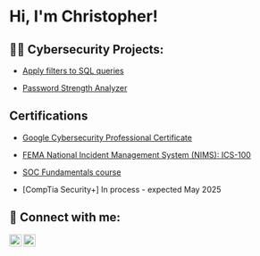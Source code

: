 <h1>Hi, I'm Christopher! </h1>

<h2>👨‍💻 Cybersecurity Projects:</h2>

- [Apply filters to SQL queries](https://github.com/ChristopherGudzak/Apply-filters-to-SQL-queries)

- [Password Strength Analyzer](https://github.com/ChristopherGudzak/Password-Strength-Analyzer.git)

<h2> Certifications </h2>

- [Google Cybersecurity Professional Certificate](https://www.coursera.org/account/accomplishments/specialization/ZXNDZ51RV11S)

- [FEMA National Incident Management System (NIMS): ICS-100](https://imgur.com/eH3v81f.png)

- [SOC Fundamentals course](https://app.letsdefend.io/my-rewards/detail/825bb3bca6a941e89c11e6dc7f0e40ae)

- [CompTia Security+] In process - expected May 2025

<h2> 🤳 Connect with me:</h2>

[<img align="left" alt="JoshMadakor | LinkedIn" width="22px" src="https://cdn.jsdelivr.net/npm/simple-icons@v3/icons/linkedin.svg" />][linkedin]
[<img align="left" alt="JoshMadakor | Instagram" width="22px" src="https://cdn.jsdelivr.net/npm/simple-icons@v3/icons/instagram.svg" />][instagram]

[instagram]: https://www.instagram.com/dobro_chris/
[linkedin]: https://www.linkedin.com/in/christopher-gudzak-044191335/

